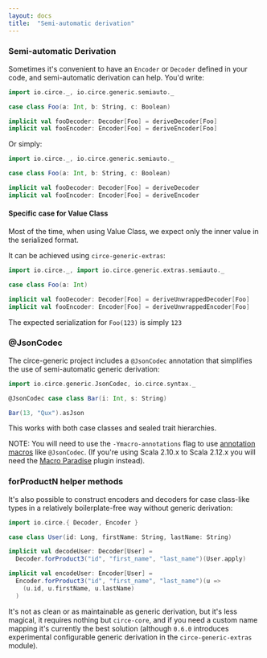 ```yaml
---
layout: docs
title:  "Semi-automatic derivation"
---
```


### Semi-automatic Derivation

Sometimes it's convenient to have an `Encoder` or `Decoder` defined in your code, and semi-automatic derivation can help. You'd write:

```scala mdoc:silent
import io.circe._, io.circe.generic.semiauto._

case class Foo(a: Int, b: String, c: Boolean)

implicit val fooDecoder: Decoder[Foo] = deriveDecoder[Foo]
implicit val fooEncoder: Encoder[Foo] = deriveEncoder[Foo]
```

Or simply:

```scala mdoc:silent:reset
import io.circe._, io.circe.generic.semiauto._

case class Foo(a: Int, b: String, c: Boolean)

implicit val fooDecoder: Decoder[Foo] = deriveDecoder
implicit val fooEncoder: Encoder[Foo] = deriveEncoder
```

#### Specific case for Value Class

Most of the time, when using Value Class, we expect only the inner value in the serialized format.

It can be achieved using `circe-generic-extras`:

```scala mdoc:silent
import io.circe._, import io.circe.generic.extras.semiauto._

case class Foo(a: Int)

implicit val fooDecoder: Decoder[Foo] = deriveUnwrappedDecoder[Foo]
implicit val fooEncoder: Encoder[Foo] = deriveUnwrappedEncoder[Foo]
```

The expected serialization for `Foo(123)` is simply `123`

### @JsonCodec

The circe-generic project includes a `@JsonCodec` annotation that simplifies the
use of semi-automatic generic derivation:

```scala mdoc
import io.circe.generic.JsonCodec, io.circe.syntax._

@JsonCodec case class Bar(i: Int, s: String)

Bar(13, "Qux").asJson
```

This works with both case classes and sealed trait hierarchies.

NOTE: You will need to use the `-Ymacro-annotations` flag to use [annotation macros](https://docs.scala-lang.org/overviews/macros/annotations.html) like `@JsonCodec`. (If you're using Scala 2.10.x to Scala 2.12.x you will need the [Macro Paradise](https://docs.scala-lang.org/overviews/macros/paradise.html) plugin instead).

### forProductN helper methods

It's also possible to construct encoders and decoders for case class-like types
in a relatively boilerplate-free way without generic derivation:

```scala mdoc
import io.circe.{ Decoder, Encoder }

case class User(id: Long, firstName: String, lastName: String)

implicit val decodeUser: Decoder[User] =
  Decoder.forProduct3("id", "first_name", "last_name")(User.apply)

implicit val encodeUser: Encoder[User] =
  Encoder.forProduct3("id", "first_name", "last_name")(u =>
    (u.id, u.firstName, u.lastName)
  )
```

It's not as clean or as maintainable as generic derivation, but it's less magical, it requires nothing but `circe-core`, and if you need a custom name mapping it's currently the best solution (although `0.6.0` introduces experimental configurable generic derivation in the `circe-generic-extras` module).
